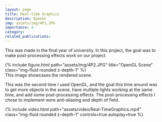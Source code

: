 ```yaml
---
layout: page
title: Real-time Graphics
description: OpenGL
img: assets/img/4P1.JPG
importance: 4
category:
related_publications:
---
```


This was made in the final year of university. In this project, the goal was to make post-processing effects work on our project.  

<div class="row">
    <div class="col-sm mt-3 mt-md-0">
        {% include figure.html path="assets/img/4P2.JPG" title="OpenGL Scene" class="img-fluid rounded z-depth-1" %}
    </div>
</div>
<div class="caption">
    This image showcases the rendered scene.
</div>

This was the second time I used OpenGL, and the goal this time around was to get more objects in the scene, have multiple lights working at the same time, and add some post-processing effects. The post-processing effects I chose to implement were anti-aliasing and depth of field.

<div class="row mt-3">
    <div class="col-sm mt-3 mt-md-0">
        {% include video.html path="assets/video/Real-TimeGraphics.mp4" class="img-fluid rounded z-depth-1" controls=true autoplay=true %}
    </div>
</div>